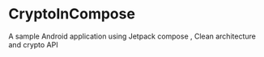 # CryptoInCompose
A sample Android application using Jetpack compose , Clean architecture and crypto API
